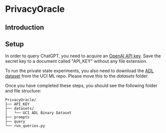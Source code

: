 # PrivacyOracle

## Introduction


## Setup

In order to query ChatGPT, you need to acquire an [OpenAI API key](https://platform.openai.com/api-keys).  Save the secret key to a document called "API_KEY" without any file extension.

To run the private state experiments, you also need to download the [ADL dataset](https://archive.ics.uci.edu/dataset/271/activities+of+daily+living+adls+recognition+using+binary+sensors) from the UCI ML repo.  Please move this to the *datasets* folder.

Once you have completed these steps, you should see the following folder and file structure:

```
PrivacyOracle/
├── API_KEY
├── datasets/
│   └── UCI ADL Binary Dataset
├── prompts
├── query
└── run_queries.py
```
